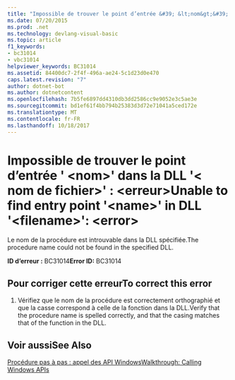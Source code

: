 ```yaml
---
title: "Impossible de trouver le point d’entrée &#39; &lt;nom&gt;&#39; dans la DLL &#39;&lt; nom de fichier&gt;&#39; : &lt;erreur&gt;"
ms.date: 07/20/2015
ms.prod: .net
ms.technology: devlang-visual-basic
ms.topic: article
f1_keywords:
- bc31014
- vbc31014
helpviewer_keywords: BC31014
ms.assetid: 84400dc7-2f4f-496a-ae24-5c1d23d0e470
caps.latest.revision: "7"
author: dotnet-bot
ms.author: dotnetcontent
ms.openlocfilehash: 7b5fe6897dd4310db3dd2586cc9e9052e3c5ae3e
ms.sourcegitcommit: bd1ef61f4bb794b25383d3d72e71041a5ced172e
ms.translationtype: MT
ms.contentlocale: fr-FR
ms.lasthandoff: 10/18/2017
---
```

# <a name="unable-to-find-entry-point-39ltnamegt39-in-dll-39ltfilenamegt39-lterrorgt"></a><span data-ttu-id="21ace-102">Impossible de trouver le point d’entrée &#39; &lt;nom&gt;&#39; dans la DLL &#39;&lt; nom de fichier&gt;&#39; : &lt;erreur&gt;</span><span class="sxs-lookup"><span data-stu-id="21ace-102">Unable to find entry point &#39;&lt;name&gt;&#39; in DLL &#39;&lt;filename&gt;&#39;: &lt;error&gt;</span></span>
<span data-ttu-id="21ace-103">Le nom de la procédure est introuvable dans la DLL spécifiée.</span><span class="sxs-lookup"><span data-stu-id="21ace-103">The procedure name could not be found in the specified DLL.</span></span>  
  
 <span data-ttu-id="21ace-104">**ID d’erreur :** BC31014</span><span class="sxs-lookup"><span data-stu-id="21ace-104">**Error ID:** BC31014</span></span>  
  
## <a name="to-correct-this-error"></a><span data-ttu-id="21ace-105">Pour corriger cette erreur</span><span class="sxs-lookup"><span data-stu-id="21ace-105">To correct this error</span></span>  
  
1.  <span data-ttu-id="21ace-106">Vérifiez que le nom de la procédure est correctement orthographié et que la casse correspond à celle de la fonction dans la DLL.</span><span class="sxs-lookup"><span data-stu-id="21ace-106">Verify that the procedure name is spelled correctly, and that the casing matches that of the function in the DLL.</span></span>  
  
## <a name="see-also"></a><span data-ttu-id="21ace-107">Voir aussi</span><span class="sxs-lookup"><span data-stu-id="21ace-107">See Also</span></span>  
 [<span data-ttu-id="21ace-108">Procédure pas à pas : appel des API Windows</span><span class="sxs-lookup"><span data-stu-id="21ace-108">Walkthrough: Calling Windows APIs</span></span>](../../visual-basic/programming-guide/com-interop/walkthrough-calling-windows-apis.md)
